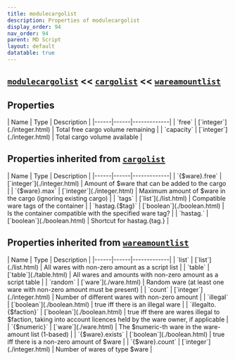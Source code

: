 ```yaml
---
title: modulecargolist
description: Properties of modulecargolist
display_order: 94
nav_order: 94
parent: MD Script
layout: default
datatable: true
---
```


##  [`modulecargolist`](./modulecargolist.html)  <<  [`cargolist`](./cargolist.html)  <<  [`wareamountlist`](./wareamountlist.html) 


## Properties

<div class="datatable-begin"></div>
| Name | Type | Description |
|------|------|-------------|
| `free` | [`integer`](./integer.html) | Total free cargo volume remaining |
| `capacity` | [`integer`](./integer.html) | Total cargo volume available |
<div class="datatable-end"></div>

## Properties inherited from [`cargolist`](./cargolist.html)

<div class="datatable-begin"></div>
| Name | Type | Description |
|------|------|-------------|
| `{$ware}.free` | [`integer`](./integer.html) | Amount of $ware that can be added to the cargo |
| `{$ware}.max` | [`integer`](./integer.html) | Maximum amount of $ware in the cargo (ignoring existing cargo) |
| `tags` | [`list`](./list.html) | Compatible ware tags of the container |
| `hastag.{$tag}` | [`boolean`](./boolean.html) | Is the container compatible with the specified ware tag? |
| `hastag.<tagname>` | [`boolean`](./boolean.html) | Shortcut for hastag.{tag.<tagname>} |
<div class="datatable-end"></div>

## Properties inherited from [`wareamountlist`](./wareamountlist.html)

<div class="datatable-begin"></div>
| Name | Type | Description |
|------|------|-------------|
| `list` | [`list`](./list.html) | All wares with non-zero amount as a script list |
| `table` | [`table`](./table.html) | All wares and amounts with non-zero amount as a script table |
| `random` | [`ware`](./ware.html) | Random ware (at least one ware with non-zero amount must be present) |
| `count` | [`integer`](./integer.html) | Number of different wares with non-zero amount |
| `illegal` | [`boolean`](./boolean.html) | true iff there is an illegal ware |
| `illegalto.{$faction}` | [`boolean`](./boolean.html) | true iff there are wares illegal to $faction, taking into account licences held by the ware owner, if applicable |
| `{$numeric}` | [`ware`](./ware.html) | The $numeric-th ware in the ware-amount list (1-based) |
| `{$ware}.exists` | [`boolean`](./boolean.html) | true iff there is a non-zero amount of $ware |
| `{$ware}.count` | [`integer`](./integer.html) | Number of wares of type $ware |
<div class="datatable-end"></div>



